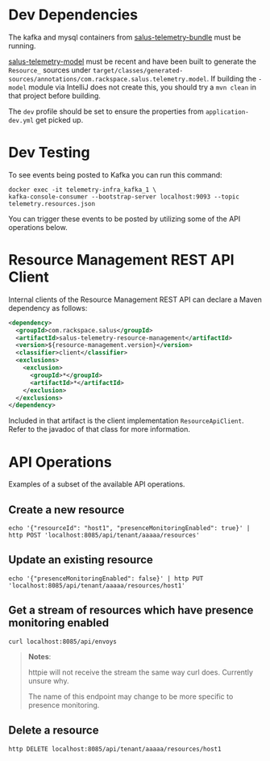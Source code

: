 # Dev Dependencies

The kafka and mysql containers from [salus-telemetry-bundle](https://github.com/racker/salus-telemetry-bundle#runningdeveloping-locally) must be running.

[salus-telemetry-model](https://github.com/racker/salus-telemetry-model) must be recent and have been built to generate the `Resource_` sources under `target/classes/generated-sources/annotations/com.rackspace.salus.telemetry.model`.  If building the `-model` module via IntelliJ does not create this, you should try a `mvn clean` in that project before building.


The `dev` profile should be set to ensure the properties from `application-dev.yml` get picked up.

# Dev Testing

To see events being posted to Kafka you can run this command:
```
docker exec -it telemetry-infra_kafka_1 \
kafka-console-consumer --bootstrap-server localhost:9093 --topic telemetry.resources.json
```

You can trigger these events to be posted by utilizing some of the API operations below.

# Resource Management REST API Client

Internal clients of the Resource Management REST API can declare a Maven dependency as follows:

```xml
<dependency>
  <groupId>com.rackspace.salus</groupId>
  <artifactId>salus-telemetry-resource-management</artifactId>
  <version>${resource-management.version}</version>
  <classifier>client</classifier>
  <exclusions>
    <exclusion>
      <groupId>*</groupId>
      <artifactId>*</artifactId>
    </exclusion>
  </exclusions>
</dependency>
```

Included in that artifact is the client implementation `ResourceApiClient`. Refer to the javadoc
of that class for more information.

# API Operations
Examples of a subset of the available API operations.

## Create a new resource
```
echo '{"resourceId": "host1", "presenceMonitoringEnabled": true}' | http POST 'localhost:8085/api/tenant/aaaaa/resources'
```

## Update an existing resource
```
echo '{"presenceMonitoringEnabled": false}' | http PUT 'localhost:8085/api/tenant/aaaaa/resources/host1'
```

## Get a stream of resources which have presence monitoring enabled
```
curl localhost:8085/api/envoys
```

> **Notes**:
>
> httpie will not receive the stream the same way curl does.  Currently unsure why.
>
> The name of this endpoint may change to be more specific to presence monitoring.

## Delete a resource
```
http DELETE localhost:8085/api/tenant/aaaaa/resources/host1
```